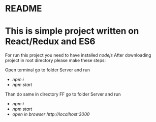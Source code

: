 # README

This is simple project written on React/Redux and ES6
====

For run this project you need to have installed *nodejs*
After downloading project in root directory please make these steps:

Open terminal go to folder Server and run

* *npm i*
* *npm start*

Than do same in directory FF go to folder Server and run
* *npm i*
* *npm start*
* *open in browser http://localhost:3000*
